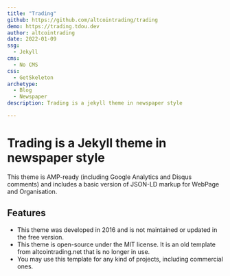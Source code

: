 ```yaml
---
title: "Trading"
github: https://github.com/altcointrading/trading
demo: https://trading.tdou.dev
author: altcointrading
date: 2022-01-09
ssg:
  - Jekyll
cms:
  - No CMS
css:
  - GetSkeleton 
archetype:
  - Blog
  - Newspaper
description: Trading is a jekyll theme in newspaper style

---
```


# Trading is a Jekyll theme in newspaper style

This theme is AMP-ready (including Google Analytics and Disqus comments) and includes a basic version of JSON-LD markup for WebPage and Organisation.

## Features

- This theme was developed in 2016 and is not maintained or updated in the free version.
- This theme is open-source under the MIT license. It is an old template from altcointrading.net that is no longer in use. 
- You may use this template for any kind of projects, including commercial ones.
